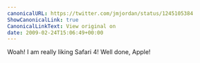 ```yaml
---
canonicalURL: https://twitter.com/jmjordan/status/1245105384
ShowCanonicalLink: true
CanonicalLinkText: View original on
date: 2009-02-24T15:06:49+00:00
---
```

Woah! I am really liking Safari 4! Well done, Apple!